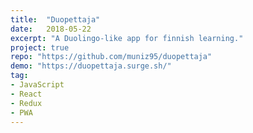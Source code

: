```yaml
---
title:  "Duopettaja"
date:   2018-05-22
excerpt: "A Duolingo-like app for finnish learning."
project: true
repo: "https://github.com/muniz95/duopettaja"
demo: "https://duopettaja.surge.sh/"
tag:
- JavaScript
- React
- Redux
- PWA
---
```

